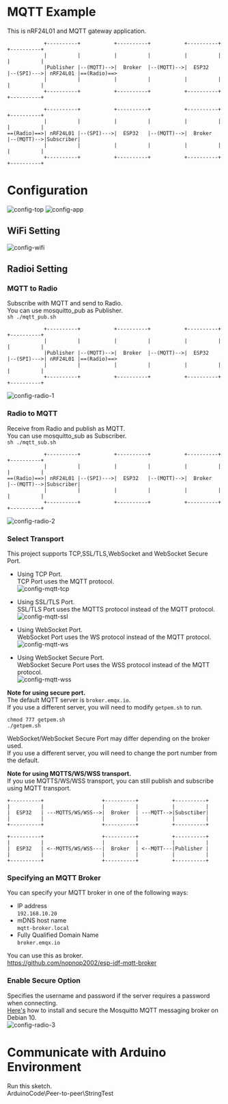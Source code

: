 # MQTT Example   
This is nRF24L01 and MQTT gateway application.   
```
            +----------+           +----------+           +----------+           +----------+
            |          |           |          |           |          |           |          |
            |Publisher |--(MQTT)-->|  Broker  |--(MQTT)-->|  ESP32   |--(SPI)--->| nRF24L01 |==(Radio)==>
            |          |           |          |           |          |           |          |
            +----------+           +----------+           +----------+           +----------+

            +----------+           +----------+           +----------+           +----------+
            |          |           |          |           |          |           |          |
==(Radio)==>| nRF24L01 |--(SPI)--->|  ESP32   |--(MQTT)-->|  Broker  |--(MQTT)-->|Subscriber|
            |          |           |          |           |          |           |          |
            +----------+           +----------+           +----------+           +----------+
```



# Configuration
![config-top](https://github.com/nopnop2002/esp-idf-mirf/assets/6020549/bea8b4a8-cb37-4aed-b88c-06910018dfb2)
![config-app](https://github.com/nopnop2002/esp-idf-mirf/assets/6020549/e440b0c8-1b5f-48ec-880d-ee756da23d0d)


## WiFi Setting

![config-wifi](https://github.com/nopnop2002/esp-idf-mirf/assets/6020549/4930402d-5cbf-4880-98b9-75509eb76981)


## Radioi Setting

### MQTT to Radio
Subscribe with MQTT and send to Radio.   
You can use mosquitto_pub as Publisher.   
```sh ./mqtt_pub.sh```

```
            +----------+           +----------+           +----------+           +----------+
            |          |           |          |           |          |           |          |
            |Publisher |--(MQTT)-->|  Broker  |--(MQTT)-->|  ESP32   |--(SPI)--->| nRF24L01 |==(Radio)==>
            |          |           |          |           |          |           |          |
            +----------+           +----------+           +----------+           +----------+
```

![config-radio-1](https://github.com/user-attachments/assets/7319564d-f00a-433b-adc3-7915cc2a756b)


### Radio to MQTT
Receive from Radio and publish as MQTT.   
You can use mosquitto_sub as Subscriber.   
```sh ./mqtt_sub.sh```

```
            +----------+           +----------+           +----------+           +----------+
            |          |           |          |           |          |           |          |
==(Radio)==>| nRF24L01 |--(SPI)--->|  ESP32   |--(MQTT)-->|  Broker  |--(MQTT)-->|Subscriber|
            |          |           |          |           |          |           |          |
            +----------+           +----------+           +----------+           +----------+
```

![config-radio-2](https://github.com/user-attachments/assets/ba6cd672-270a-4d15-9304-44404fd67eb6)

### Select Transport   
This project supports TCP,SSL/TLS,WebSocket and WebSocket Secure Port.   
- Using TCP Port.   
 TCP Port uses the MQTT protocol.   
 ![config-mqtt-tcp](https://github.com/user-attachments/assets/a20aafa5-a814-49c3-8304-9aa5ba0af4e3)

- Using SSL/TLS Port.   
 SSL/TLS Port uses the MQTTS protocol instead of the MQTT protocol.   
 ![config-mqtt-ssl](https://github.com/user-attachments/assets/0b02c5ea-1147-4a3f-99cf-f142047fc477)

- Using WebSocket Port.   
 WebSocket Port uses the WS protocol instead of the MQTT protocol.   
 ![config-mqtt-ws](https://github.com/user-attachments/assets/ca202c91-2cf6-4093-9740-e34ed50c11df)

- Using WebSocket Secure Port.   
 WebSocket Secure Port uses the WSS protocol instead of the MQTT protocol.   
 ![config-mqtt-wss](https://github.com/user-attachments/assets/92961b07-2a91-4284-8e06-30badcbdc98c)

__Note for using secure port.__   
The default MQTT server is ```broker.emqx.io```.   
If you use a different server, you will need to modify ```getpem.sh``` to run.   
```
chmod 777 getpem.sh
./getpem.sh
```

WebSocket/WebSocket Secure Port may differ depending on the broker used.   
If you use a different server, you will need to change the port number from the default.   

__Note for using MQTTS/WS/WSS transport.__   
If you use MQTTS/WS/WSS transport, you can still publish and subscribe using MQTT transport.   
```
+----------+                   +----------+           +----------+
|          |                   |          |           |          |
|  ESP32   | ---MQTTS/WS/WSS-->|  Broker  | ---MQTT-->|Subsctiber|
|          |                   |          |           |          |
+----------+                   +----------+           +----------+

+----------+                   +----------+           +----------+
|          |                   |          |           |          |
|  ESP32   | <--MQTTS/WS/WSS---|  Broker  | <--MQTT---|Publisher |
|          |                   |          |           |          |
+----------+                   +----------+           +----------+
```


### Specifying an MQTT Broker   
You can specify your MQTT broker in one of the following ways:   
- IP address   
 ```192.168.10.20```   
- mDNS host name   
 ```mqtt-broker.local```   
- Fully Qualified Domain Name   
 ```broker.emqx.io```

You can use this as broker.   
https://github.com/nopnop2002/esp-idf-mqtt-broker

### Enable Secure Option
Specifies the username and password if the server requires a password when connecting.   
[Here's](https://www.digitalocean.com/community/tutorials/how-to-install-and-secure-the-mosquitto-mqtt-messaging-broker-on-debian-10) how to install and secure the Mosquitto MQTT messaging broker on Debian 10.   
![config-radio-3](https://github.com/user-attachments/assets/7c04a8fc-96a0-46a6-ab59-17fa55b4ea59)

# Communicate with Arduino Environment   
Run this sketch.   
ArduinoCode\Peer-to-peer\StringTest   

